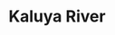 ---
title: "Kaluya River"
title_bn: "কালুয়া নদী"
description: "This river genesis from Dharla river at Madajalpara of Lalmonirhat District that dischared into Dena Beel and Dharla river."
---